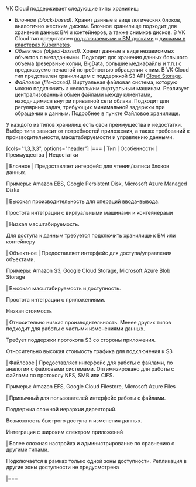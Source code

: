 VK Cloud поддерживает следующие типы хранилищ:

- _Блочное (block-based)_. Хранит данные в виде логических блоков, аналогично жестким дискам. Блочное хранилище подходит для хранения данных ВМ и контейнеров, а также снимков дисков. В VK Cloud тип представлен [подключаемыми к ВМ дисками](https://cloud.vk.com/docs/computing/iaas/concepts/about#diski) и [дисками в кластерах Kubernetes](https://cloud.vk.com/docs/kubernetes/k8s/concepts/storage).
- _Объектное (object-based)_. Хранит данные в виде независимых объектов с метаданными. Подходит для хранения данных большого объема (резервные копии, BigData, большие медиафайлы и т.п.) с предсказуемо нечастой потребностью обращения к ним. В VK Cloud тип представлен хранилищем с поддержкой S3 API [Cloud Storage](https://cloud.vk.com/docs/storage/s3).
- _Файловое (file-based)_. Виртуальная файловая система, которую можно подключить к нескольким виртуальным машинам. Реализует централизованный обмен файлами между клиентами, находящимися внутри приватной сети облака. Подходит для регулярных задач, требующих минимальной задержки при обращении к данным. Подробнее в пункте [Файловое хранилище](https://cloud.vk.com/docs/computing/iaas/concepts/about#faylovoe_hranilishche).

У каждого из типов хранилищ есть свои преимущества и недостатки. Выбор типа зависит от потребностей приложения, а также требований к производительности, масштабируемости и управлению данными.

[cols="1,3,3,3", options="header"]
|===
| Тип
| Особенности
| Преимущества
| Недостатки 

| Блочное
| Предоставляет интерфейс для чтения/записи блоков данных.

Примеры: Amazon EBS, Google Persistent Disk, Microsoft Azure Managed Disks

| Высокая производительность для операций ввода-вывода.

Простота интеграции с виртуальными машинами и контейнерами

| Низкая масштабируемость.

Для доступа к данным требуется подключить хранилище к ВМ или контейнеру

| Объектное
| Предоставляет интерфейс для доступа/управления объектами.

Примеры: Amazon S3, Google Cloud Storage, Microsoft Azure Blob Storage

| Высокая масштабируемость и доступность.

Простота интеграции с приложениями.

Низкая стоимость

| Относительно низкая производительность. Менее других типов подходит для работы с частыми изменениями данных.

Требует поддержки протокола S3 со стороны приложения.

Относительно высокая стоимость трафика для подключения к S3

| Файловое
| Предоставляет интерфейс для работы с файлами, по аналогии с файловыми системами. Оптимизировано для работы с файлами по протоколу NFS, SMB или CIFS.

Примеры: Amazon EFS, Google Cloud Filestore, Microsoft Azure Files

| Привычный для пользователей интерфейс работы с файлами.

Поддержка сложной иерархии директорий.

Возможность быстрого доступа и изменения данных.
 
Интеграция с широким спектром приложений

| Более сложная настройка и администрирование по сравнению с другими типами.

Подключается в рамках только одной зоны доступности. Репликация в другие зоны доступности не предусмотрена

|===
